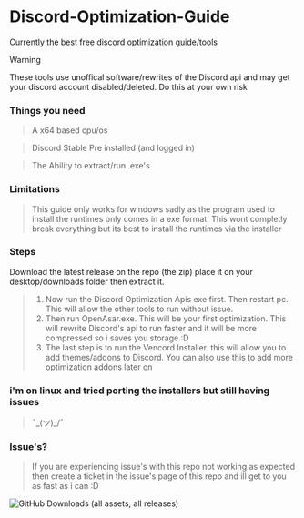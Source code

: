 # Discord-Optimization-Guide
Currently the best free discord optimization guide/tools

> [!WARNING] 
> These tools use unoffical software/rewrites of the Discord api and may get your discord account disabled/deleted. Do this at your own risk
### Things you need
> A x64 based cpu/os

> Discord Stable Pre installed (and logged in)

> The Ability to extract/run .exe's

### Limitations
> This guide only works for windows sadly as the program used to install the runtimes only comes in a exe format. This wont completly break everything but its best to install the runtimes via the installer

### Steps
Download the latest release on the repo (the zip) place it on your desktop/downloads folder then extract it.
> 1. Now run the Discord Optimization Apis exe first. Then restart pc. This will allow the other tools to run without issue.
> 2. Then run OpenAsar.exe. This will be your first optimization. This will rewrite Discord's api to run faster and it will be more compressed so i saves you storage :D
> 3. The last step is to run the Vencord Installer. this will allow you to add themes/addons to Discord. You can also use this to add more optimization addons later on

### i'm on linux and tried porting the installers but still having issues
> ¯\_(ツ)_/¯ 

### Issue's?
> If you are experiencing issue's with this repo not working as expected then create a ticket in the issue's page of this repo and ill get to you as fast as i can :D

![GitHub Downloads (all assets, all releases)](https://img.shields.io/github/downloads/SpicyCitrus/Discord-Optimization-Guide/total)

